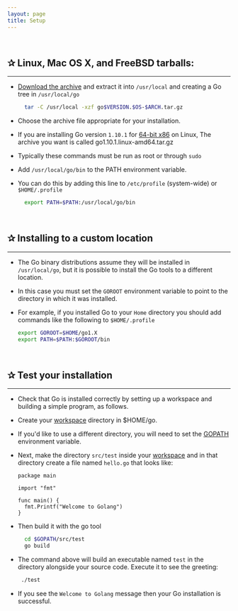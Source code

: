 ```yaml
---
layout: page
title: Setup
---
```


&nbsp;

## ✰ Linux, Mac OS X, and FreeBSD tarballs:

***

* [Download the archive](https://golang.org/dl/) and extract it into `/usr/local` and creating a Go tree in `/usr/local/go`

  ```sh
    tar -C /usr/local -xzf go$VERSION.$OS-$ARCH.tar.gz
  ```

* Choose the archive file appropriate for your installation. 

* If you are installing Go version `1.10.1` for [64-bit x86](https://golang.org/dl) on Linux, The archive you want is called   go1.10.1.linux-amd64.tar.gz

* Typically these commands must be run as root or through `sudo`

* Add `/usr/local/go/bin` to the PATH environment variable. 

* You can do this by adding this line to `/etc/profile` (system-wide) or `$HOME/.profile`

     ```sh
       export PATH=$PATH:/usr/local/go/bin
     ```
&nbsp;

## ✰ Installing to a custom location

***

* The Go binary distributions assume they will be installed in `/usr/local/go`, but it is possible to install the Go tools to a different location. 

* In this case you must set the `GOROOT` environment variable to point to the directory in which it was installed.

* For example, if you installed Go to your `Home` directory you should add commands like the following to `$HOME/.profile`

   ```sh
   export GOROOT=$HOME/go1.X
   export PATH=$PATH:$GOROOT/bin
   ```

&nbsp;

## ✰  Test your installation

***

* Check that Go is installed correctly by setting up a workspace and building a simple program, as follows.

* Create your [workspace](https://golang.org/doc/code.html#Workspaces) directory in $HOME/go.

* If you'd like to use a different directory, you will need to set the [GOPATH](https://golang.org/doc/code.html#GOPATH)    environment variable.

* Next, make the directory `src/test` inside your [workspace](https://golang.org/doc/code.html#Workspaces) and in that directory create a file named `hello.go` that looks like:

    ```golang
    package main

    import "fmt"

    func main() {
      fmt.Printf("Welcome to Golang")
    }
    ```

* Then build it with the go tool

    ```sh
      cd $GOPATH/src/test
      go build
    ```

* The command above will build an executable named `test` in the directory alongside your source code. Execute it to see the greeting:

  ```sh
   ./test
  ```

* If you see the `Welcome to Golang` message then your Go installation is successful.
